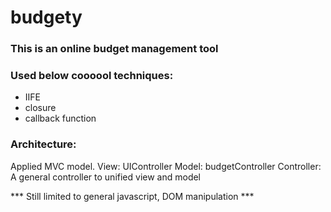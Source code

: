 # budgety
### This is an online budget management tool 

### Used below coooool techniques:
+ IIFE
+ closure
+ callback function

### Architecture:

Applied MVC model. 
View: UIController
Model: budgetController
Controller: A general controller to unified view and model 

 
*** Still limited to general javascript, DOM manipulation ***
